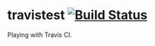 # travistest [![Build Status](https://img.shields.io/travis/vlazar/travistest/gh-pages.svg)](https://travis-ci.org/vlazar/travistest)

Playing with Travis CI.
